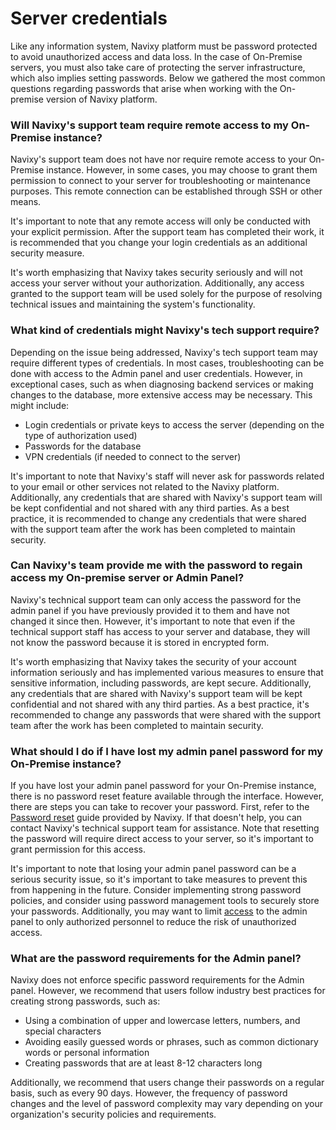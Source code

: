 # Server credentials

Like any information system, Navixy platform must be password protected to avoid unauthorized access and data loss. In the case of On-Premise servers, you must also take care of protecting the server infrastructure, which also implies setting passwords. Below we gathered the most common questions regarding passwords that arise when working with the On-premise version of Navixy platform.

### Will Navixy's support team require remote access to my On-Premise instance?

Navixy's support team does not have nor require remote access to your On-Premise instance. However, in some cases, you may choose to grant them permission to connect to your server for troubleshooting or maintenance purposes. This remote connection can be established through SSH or other means.

It's important to note that any remote access will only be conducted with your explicit permission. After the support team has completed their work, it is recommended that you change your login credentials as an additional security measure.

It's worth emphasizing that Navixy takes security seriously and will not access your server without your authorization. Additionally, any access granted to the support team will be used solely for the purpose of resolving technical issues and maintaining the system's functionality.

### What kind of credentials might Navixy's tech support require?

Depending on the issue being addressed, Navixy's tech support team may require different types of credentials. In most cases, troubleshooting can be done with access to the Admin panel and user credentials. However, in exceptional cases, such as when diagnosing backend services or making changes to the database, more extensive access may be necessary. This might include:

* Login credentials or private keys to access the server (depending on the type of authorization used)
* Passwords for the database
* VPN credentials (if needed to connect to the server)

It's important to note that Navixy's staff will never ask for passwords related to your email or other services not related to the Navixy platform. Additionally, any credentials that are shared with Navixy's support team will be kept confidential and not shared with any third parties. As a best practice, it is recommended to change any credentials that were shared with the support team after the work has been completed to maintain security.

### Can Navixy's team provide me with the password to regain access my On-premise server or Admin Panel?

Navixy's technical support team can only access the password for the admin panel if you have previously provided it to them and have not changed it since then. However, it's important to note that even if the technical support staff has access to your server and database, they will not know the password because it is stored in encrypted form.

It's worth emphasizing that Navixy takes the security of your account information seriously and has implemented various measures to ensure that sensitive information, including passwords, are kept secure. Additionally, any credentials that are shared with Navixy's support team will be kept confidential and not shared with any third parties. As a best practice, it's recommended to change any passwords that were shared with the support team after the work has been completed to maintain security.

### What should I do if I have lost my admin panel password for my On-Premise instance?

If you have lost your admin panel password for your On-Premise instance, there is no password reset feature available through the interface. However, there are steps you can take to recover your password. First, refer to the [Password reset](password-reset.md) guide provided by Navixy. If that doesn't help, you can contact Navixy's technical support team for assistance. Note that resetting the password will require direct access to your server, so it's important to grant permission for this access.

It's important to note that losing your admin panel password can be a serious security issue, so it's important to take measures to prevent this from happening in the future. Consider implementing strong password policies, and consider using password management tools to securely store your passwords. Additionally, you may want to limit [access](https://app.gitbook.com/s/KdgeXg71LpaDrwexQYwp/access) to the admin panel to only authorized personnel to reduce the risk of unauthorized access.

### What are the password requirements for the Admin panel?

Navixy does not enforce specific password requirements for the Admin panel. However, we recommend that users follow industry best practices for creating strong passwords, such as:

* Using a combination of upper and lowercase letters, numbers, and special characters
* Avoiding easily guessed words or phrases, such as common dictionary words or personal information
* Creating passwords that are at least 8-12 characters long

Additionally, we recommend that users change their passwords on a regular basis, such as every 90 days. However, the frequency of password changes and the level of password complexity may vary depending on your organization's security policies and requirements.
